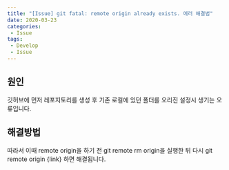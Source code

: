 ```yaml
---
title: "[Issue] git fatal: remote origin already exists. 에러 해결법"
date: 2020-03-23
categories: 
 - Issue
tags: 
 - Develop
 - Issue
---
```


## 원인

깃허브에 먼저 레포지토리를 생성 후 기존 로컬에 있던 폴더를 오리진 설정시 생기는 오류입니다.

## 해결방법

따라서 이때 remote origin을 하기 전 git remote rm origin을 실행한 뒤 다시 git remote origin {link} 하면 해결됩니다.
